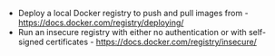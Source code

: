 - Deploy a local Docker registry to push and pull images from - https://docs.docker.com/registry/deploying/
- Run an insecure registry with either no authentication or with self-signed certificates - https://docs.docker.com/registry/insecure/
